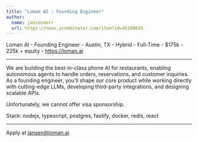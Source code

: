 ```yaml
---
title: "Loman AI : Founding Engineer"
author:
  name: jansenderr
  url: https://news.ycombinator.com/item?id=45108645
---
```

Loman AI - Founding Engineer - Austin, TX - Hybrid - Full-Time - $175k - 225k + equity - <a href="https:&#x2F;&#x2F;loman.ai" rel="nofollow">https:&#x2F;&#x2F;loman.ai</a>

-----------------------------------------------------------------------------------------------------------------------

We are building the best-in-class phone AI for restaurants, enabling autonomous agents to handle orders, reservations, and customer inquiries. As a founding engineer, you’ll shape our core product while working directly with cutting-edge LLMs, developing third-party integrations, and designing scalable APIs.

Unfortunately, we cannot offer visa sponsorship.

Stack: nodejs, typescript, postgres, fastify, docker, redis, react

-----------------------------------------------------------------------------------------------------------------------

Apply at jansen@loman.ai
<JobApplication />
